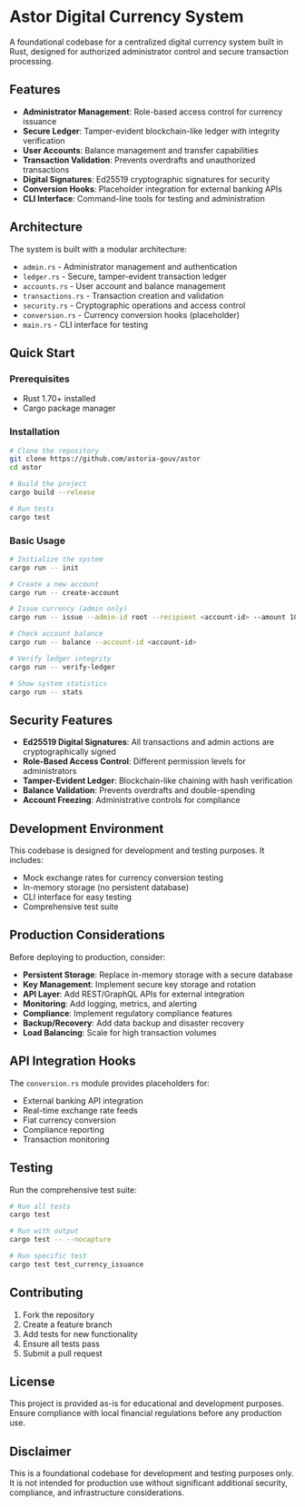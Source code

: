 # Astor Digital Currency System

A foundational codebase for a centralized digital currency system built in Rust, designed for authorized administrator control and secure transaction processing.

## Features

- **Administrator Management**: Role-based access control for currency issuance
- **Secure Ledger**: Tamper-evident blockchain-like ledger with integrity verification
- **User Accounts**: Balance management and transfer capabilities
- **Transaction Validation**: Prevents overdrafts and unauthorized transactions
- **Digital Signatures**: Ed25519 cryptographic signatures for security
- **Conversion Hooks**: Placeholder integration for external banking APIs
- **CLI Interface**: Command-line tools for testing and administration

## Architecture

The system is built with a modular architecture:

- `admin.rs` - Administrator management and authentication
- `ledger.rs` - Secure, tamper-evident transaction ledger
- `accounts.rs` - User account and balance management
- `transactions.rs` - Transaction creation and validation
- `security.rs` - Cryptographic operations and access control
- `conversion.rs` - Currency conversion hooks (placeholder)
- `main.rs` - CLI interface for testing

## Quick Start

### Prerequisites

- Rust 1.70+ installed
- Cargo package manager

### Installation

```bash
# Clone the repository
git clone https://github.com/astoria-gouv/astor
cd astor

# Build the project
cargo build --release

# Run tests
cargo test
```

### Basic Usage

```bash
# Initialize the system
cargo run -- init

# Create a new account
cargo run -- create-account

# Issue currency (admin only)
cargo run -- issue --admin-id root --recipient <account-id> --amount 1000

# Check account balance
cargo run -- balance --account-id <account-id>

# Verify ledger integrity
cargo run -- verify-ledger

# Show system statistics
cargo run -- stats
```

## Security Features

- **Ed25519 Digital Signatures**: All transactions and admin actions are cryptographically signed
- **Role-Based Access Control**: Different permission levels for administrators
- **Tamper-Evident Ledger**: Blockchain-like chaining with hash verification
- **Balance Validation**: Prevents overdrafts and double-spending
- **Account Freezing**: Administrative controls for compliance

## Development Environment

This codebase is designed for development and testing purposes. It includes:

- Mock exchange rates for currency conversion testing
- In-memory storage (no persistent database)
- CLI interface for easy testing
- Comprehensive test suite

## Production Considerations

Before deploying to production, consider:

- **Persistent Storage**: Replace in-memory storage with a secure database
- **Key Management**: Implement secure key storage and rotation
- **API Layer**: Add REST/GraphQL APIs for external integration
- **Monitoring**: Add logging, metrics, and alerting
- **Compliance**: Implement regulatory compliance features
- **Backup/Recovery**: Add data backup and disaster recovery
- **Load Balancing**: Scale for high transaction volumes

## API Integration Hooks

The `conversion.rs` module provides placeholders for:

- External banking API integration
- Real-time exchange rate feeds
- Fiat currency conversion
- Compliance reporting
- Transaction monitoring

## Testing

Run the comprehensive test suite:

```bash
# Run all tests
cargo test

# Run with output
cargo test -- --nocapture

# Run specific test
cargo test test_currency_issuance
```

## Contributing

1. Fork the repository
2. Create a feature branch
3. Add tests for new functionality
4. Ensure all tests pass
5. Submit a pull request

## License

This project is provided as-is for educational and development purposes. Ensure compliance with local financial regulations before any production use.

## Disclaimer

This is a foundational codebase for development and testing purposes only. It is not intended for production use without significant additional security, compliance, and infrastructure considerations.
